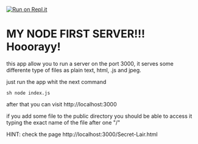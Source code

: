 [![Run on Repl.it](https://repl.it/badge/github/Josehower/meme-scraper)](https://repl.it/@Josehower/Nodejs-Web-Server)


# MY NODE FIRST SERVER!!! Hooorayy!

this app allow you to run a server on the port 3000, it serves some differente type of files as plain text, html, .js and jpeg.

just run the app whit the next command

`sh node index.js `

after that you can visit http://localhost:3000

if you add some file to the public directory you should be able to access it typing the exact name of the file after one "/"

HINT: check the page http://localhost:3000/Secret-Lair.html
